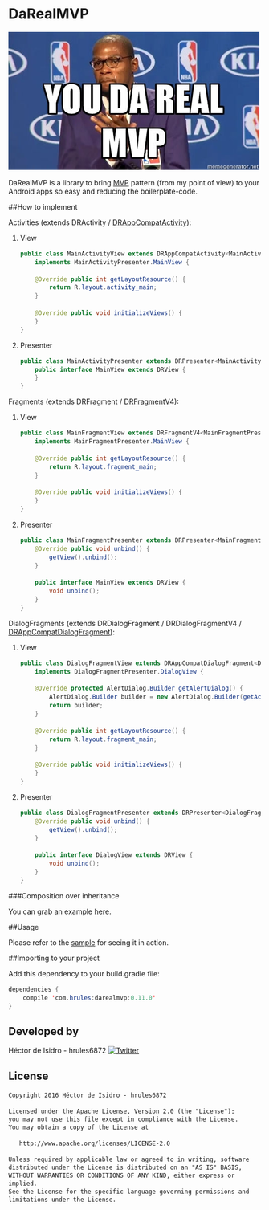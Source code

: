DaRealMVP
=====
[![image](meme.jpg)](https://www.youtube.com/watch?v=NmRJgKbibB8)

DaRealMVP is a library to bring [MVP](https://en.wikipedia.org/wiki/Model%E2%80%93view%E2%80%93presenter) pattern (from my point of view) to your Android apps so easy and reducing the boilerplate-code.

##How to implement

Activities (extends DRActivity / [DRAppCompatActivity](darealmvp-sample/src/main/java/com/hrules/darealmvp/sample/presentation/views/activities/MainActivityView.java)):

1. View

    ```java
    public class MainActivityView extends DRAppCompatActivity<MainActivityPresenter, MainActivityPresenter.MainView>
        implements MainActivityPresenter.MainView {
        
        @Override public int getLayoutResource() {
            return R.layout.activity_main;
        }
        
        @Override public void initializeViews() {   
        }
    }
    ```

2. Presenter

    ```java
    public class MainActivityPresenter extends DRPresenter<MainActivityPresenter.MainView> {
        public interface MainView extends DRView {
        }
    }
    ```

Fragments (extends DRFragment / [DRFragmentV4](darealmvp-sample/src/main/java/com/hrules/darealmvp/sample/presentation/views/fragments/PageFragmentView.java)):

1. View

    ```java
    public class MainFragmentView extends DRFragmentV4<MainFragmentPresenter, MainFragmentPresenter.MainView>
        implements MainFragmentPresenter.MainView {

        @Override public int getLayoutResource() {
            return R.layout.fragment_main;
        }
        
        @Override public void initializeViews() {
        }
    }
    ```

2. Presenter

    ```java
    public class MainFragmentPresenter extends DRPresenter<MainFragmentPresenter.MainView> {
        @Override public void unbind() {
            getView().unbind();
        }
        
        public interface MainView extends DRView {
            void unbind();
        }
    }
    ```

DialogFragments (extends DRDialogFragment / DRDialogFragmentV4 / [DRAppCompatDialogFragment](darealmvp-sample/src/main/java/com/hrules/darealmvp/sample/presentation/views/fragments/DialogFragmentView.java)):

1. View

    ```java
    public class DialogFragmentView extends DRAppCompatDialogFragment<DialogFragmentPresenter, DialogFragmentPresenter.DialogView>
        implements DialogFragmentPresenter.DialogView {

        @Override protected AlertDialog.Builder getAlertDialog() {
            AlertDialog.Builder builder = new AlertDialog.Builder(getActivity());
            return builder;
        }
        
        @Override public int getLayoutResource() {
            return R.layout.fragment_main;
        }
        
        @Override public void initializeViews() {
        }
    }
    ```

2. Presenter

    ```java
    public class DialogFragmentPresenter extends DRPresenter<DialogFragmentPresenter.DialogView> {
        @Override public void unbind() {
            getView().unbind();
        }
        
        public interface DialogView extends DRView {
            void unbind();
        }
    }
    ```

###Composition over inheritance

You can grab an example [here](darealmvp-sample/src/main/java/com/hrules/darealmvp/sample/presentation/views/fragments/ListFragmentView.java).

##Usage

Please refer to the [sample](darealmvp-sample) for seeing it in action.

##Importing to your project

Add this dependency to your build.gradle file:

```java
dependencies {
    compile 'com.hrules:darealmvp:0.11.0'
}
```

Developed by
-------
Héctor de Isidro - hrules6872 [![Twitter](http://img.shields.io/badge/contact-@hector6872-blue.svg?style=flat)](http://twitter.com/hector6872)

License
-------
    Copyright 2016 Héctor de Isidro - hrules6872

    Licensed under the Apache License, Version 2.0 (the "License");
    you may not use this file except in compliance with the License.
    You may obtain a copy of the License at

       http://www.apache.org/licenses/LICENSE-2.0

    Unless required by applicable law or agreed to in writing, software
    distributed under the License is distributed on an "AS IS" BASIS,
    WITHOUT WARRANTIES OR CONDITIONS OF ANY KIND, either express or implied.
    See the License for the specific language governing permissions and
    limitations under the License.